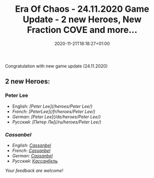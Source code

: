 ﻿---
title: "Era Of Chaos - 24.11.2020 Game Update - 2 new Heroes, New Fraction COVE and more..."
date: 2020-11-21T18:18:27+01:00
categories:
  - blog
tags:
  - Update20201124
---

Congratulation with new game update (24.11.2020)

## 2 new Heroes:
 
### Peter Lee
 
 - English: <i class="fas fa-chess-king"/>  [Peter Lee](/heroes/Peter Lee/)
 - French: <i class="fas fa-chess-king"/>  [PeterLee](/fr/heroes/Peter Lee/)
 - German: <i class="fas fa-chess-king"/>  [Peter Lee](/de/heroes/Peter Lee/)
 - Русский: <i class="fas fa-chess-king"/>  [Питер Ли](/ru/heroes/Peter Lee/)

### Cassanbel
- English: <i class="fas fa-chess-king"/>  [Cassanbel](/heroes/Cassanbel/)
- French: <i class="fas fa-chess-king"/>  [Cassanbel](/fr/heroes/Cassanbel/)
- German: <i class="fas fa-chess-king"/>  [Cassanbel](/de/heroes/Cassanbel/)
- Русский: <i class="fas fa-chess-king"/>  [Кассанбель](/ru/heroes/Cassanbel/)


Your feedback are welcome!